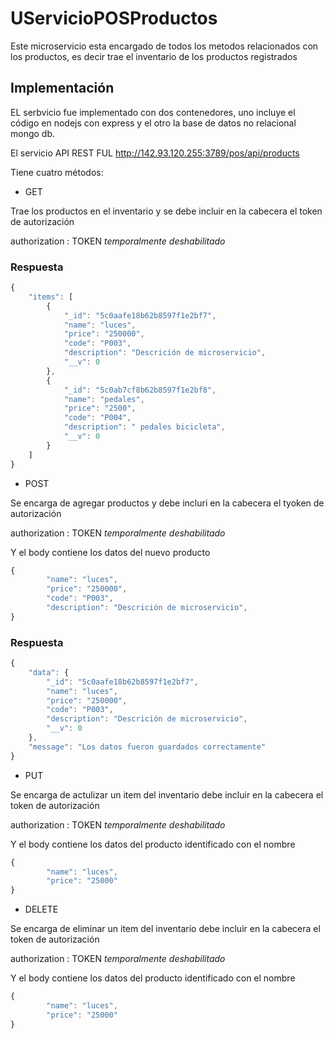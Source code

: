 # UServicioPOSProductos
Este microservicio esta encargado de todos los metodos relacionados con los productos, es decir trae el inventario de los productos registrados

## Implementación

EL serbvicio fue implementado con dos contenedores, uno incluye el código en nodejs con express y el otro la base de datos no relacional mongo db. 

El servicio API REST FUL http://142.93.120.255:3789/pos/api/products 

Tiene cuatro métodos:

* GET  

Trae los productos en el inventario y se debe incluir en la cabecera el token de autorización

authorization    :   TOKEN   *temporalmente deshabilitado*


### Respuesta

```javascript
{
    "items": [
        {
            "_id": "5c0aafe18b62b8597f1e2bf7",
            "name": "luces",
            "price": "250000",
            "code": "P003",
            "description": "Descrición de microservicio",
            "__v": 0
        },
        {
            "_id": "5c0ab7cf8b62b8597f1e2bf8",
            "name": "pedales",
            "price": "2500",
            "code": "P004",
            "description": " pedales bicicleta",
            "__v": 0
        }
    ]
}
```


* POST

Se encarga de agregar productos y debe incluri en la cabecera el tyoken de autorización

authorization    :   TOKEN  *temporalmente deshabilitado*

Y el body contiene los datos del nuevo producto

```javascript
{
        "name": "luces",
        "price": "250000",
        "code": "P003",
        "description": "Descrición de microservicio",
}
```

### Respuesta 

```javascript
{
    "data": {
        "_id": "5c0aafe18b62b8597f1e2bf7",
        "name": "luces",
        "price": "250000",
        "code": "P003",
        "description": "Descrición de microservicio",
        "__v": 0
    },
    "message": "Los datos fueron guardados correctamente"
}
```

* PUT

Se encarga de actulizar un item del inventarío debe incluir en la cabecera el token de autorización

authorization    :   TOKEN  *temporalmente deshabilitado*

Y el body contiene los datos del producto identificado con el nombre


```javascript
{
        "name": "luces",
        "price": "25000"
}
```

* DELETE 

Se encarga de eliminar un item del inventarío debe incluir en la cabecera el token de autorización

authorization    :   TOKEN  *temporalmente deshabilitado*

Y el body contiene los datos del producto identificado con el nombre

```javascript
{
        "name": "luces",
        "price": "25000"
}
```
